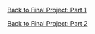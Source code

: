 [Back to Final Project: Part 1](/finalproject1.md)

[Back to Final Project: Part 2](/finalproject2.md)
